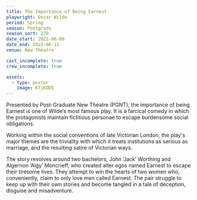 ```yaml
---
title: The Importance of Being Earnest  
playwright: Oscar Wilde
period: Spring
season: Postgrads
season_sort: 270
date_start: 2022-06-09
date_end: 2022-06-11
venue: New Theatre

cast_incomplete: true
crew_incomplete: true

assets:
  - type: poster
    image: KTjKDD5
---
```


Presented by Post-Graduate New Theatre (PGNT), the importance of being Earnest is one of Wilde’s most famous play. It is a farcical comedy in which the protagonists maintain fictitious personae to escape burdensome social obligations. 

Working within the social conventions of late Victorian London, the play's major themes are the triviality with which it treats institutions as serious as marriage, and the resulting satire of Victorian ways.

The story revolves around two bachelors, John ‘Jack’ Worthing and Algernon ‘Algy’ Moncrieff, who created alter egos named Earnest to escape their tiresome lives. They attempt to win the hearts of two women
who, conveniently, claim to only love men called Earnest. The pair struggle to keep up with their own stories and become tangled in a tale of deception, disguise and misadventure.


